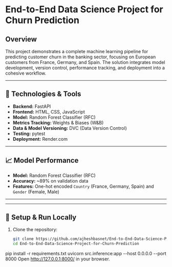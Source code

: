 # End-to-End Data Science Project for Churn Prediction

## Overview

This project demonstrates a complete machine learning pipeline for predicting customer churn in the banking sector, focusing on European customers from France, Germany, and Spain. The solution integrates model development, version control, performance tracking, and deployment into a cohesive workflow.

---

## 🔧 Technologies & Tools

- **Backend:** FastAPI
- **Frontend:** HTML, CSS, JavaScript
- **Model:** Random Forest Classifier (RFC)
- **Metrics Tracking:** Weights & Biases (W&B)
- **Data & Model Versioning:** DVC (Data Version Control)
- **Testing:** pytest
- **Deployment:** Render.com

---

## 📈 Model Performance

- **Model:** Random Forest Classifier (RFC)
- **Accuracy:** ~89% on validation data
- **Features:** One-hot encoded `Country` (France, Germany, Spain) and `Gender` (Female, Male)

---


---

## 🚀 Setup & Run Locally

1. Clone the repository:

   ```bash
   git clone https://github.com/ajheshbasnet/End-to-End-Data-Science-Project-for-Churn-Prediction.git
   cd End-to-End-Data-Science-Project-for-Churn-Prediction

pip install -r requirements.txt
uvicorn src.inference:app --host 0.0.0.0 --port 8000
Open http://127.0.0.1:8000/ in your browser.

